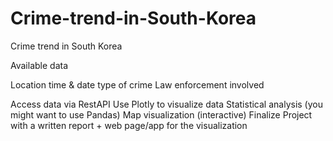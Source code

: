 # Crime-trend-in-South-Korea

Crime trend in South Korea

Available data

Location
time & date
type of crime
Law enforcement involved
 

Access data via RestAPI
Use Plotly to visualize data
Statistical analysis (you might want to use Pandas)
Map visualization (interactive)
Finalize Project with a written report + web page/app for the visualization
